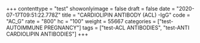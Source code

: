 +++
contenttype = "test"
showonlyimage = false
draft = false
date = "2020-07-17T09:51:22.778Z"
title = "CARDIOLIPIN ANTIBODY (ACL) -IgG"
code = "AC_G"
rate = "800"
hc = "100"
weight = 55667
categories = ["test-AUTOIMMUNE PREGNANCY"]
tags = ["test-ACL ANTIBODIES", "test-ANTI CARDIOLIPIN ANTIBODIES"]
+++

